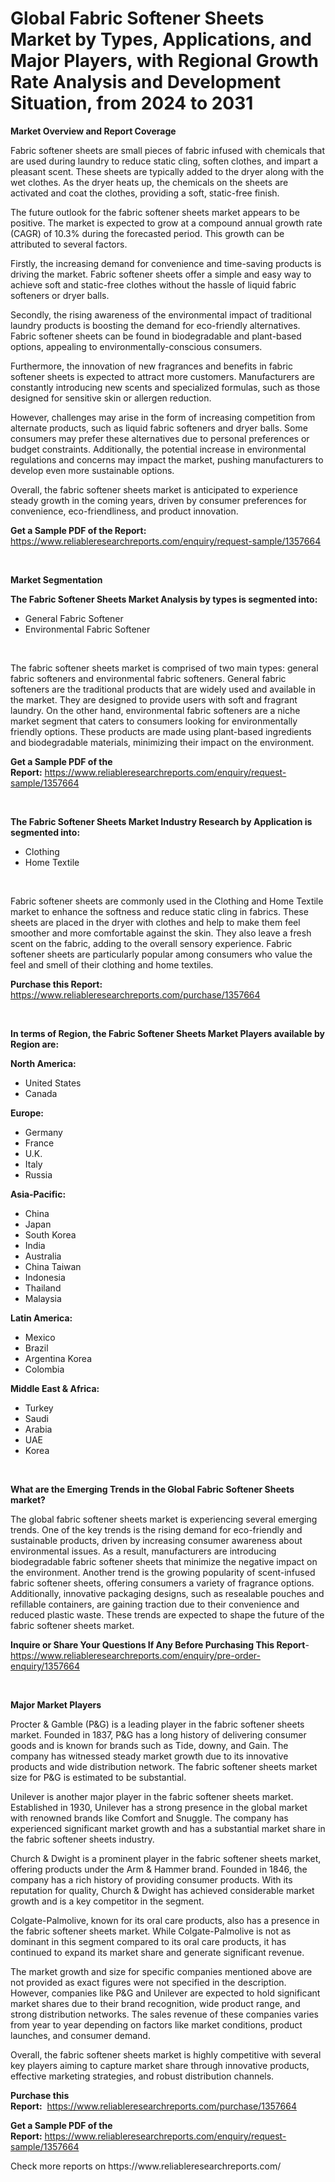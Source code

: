 <p><h1>Global Fabric Softener Sheets Market by Types, Applications, and Major Players, with Regional Growth Rate Analysis and Development Situation, from 2024 to 2031</h1></p><p><strong>Market Overview and Report Coverage</strong></p>
<p><p>Fabric softener sheets are small pieces of fabric infused with chemicals that are used during laundry to reduce static cling, soften clothes, and impart a pleasant scent. These sheets are typically added to the dryer along with the wet clothes. As the dryer heats up, the chemicals on the sheets are activated and coat the clothes, providing a soft, static-free finish.</p><p>The future outlook for the fabric softener sheets market appears to be positive. The market is expected to grow at a compound annual growth rate (CAGR) of 10.3% during the forecasted period. This growth can be attributed to several factors.</p><p>Firstly, the increasing demand for convenience and time-saving products is driving the market. Fabric softener sheets offer a simple and easy way to achieve soft and static-free clothes without the hassle of liquid fabric softeners or dryer balls.</p><p>Secondly, the rising awareness of the environmental impact of traditional laundry products is boosting the demand for eco-friendly alternatives. Fabric softener sheets can be found in biodegradable and plant-based options, appealing to environmentally-conscious consumers.</p><p>Furthermore, the innovation of new fragrances and benefits in fabric softener sheets is expected to attract more customers. Manufacturers are constantly introducing new scents and specialized formulas, such as those designed for sensitive skin or allergen reduction.</p><p>However, challenges may arise in the form of increasing competition from alternate products, such as liquid fabric softeners and dryer balls. Some consumers may prefer these alternatives due to personal preferences or budget constraints. Additionally, the potential increase in environmental regulations and concerns may impact the market, pushing manufacturers to develop even more sustainable options.</p><p>Overall, the fabric softener sheets market is anticipated to experience steady growth in the coming years, driven by consumer preferences for convenience, eco-friendliness, and product innovation.</p></p>
<p><strong>Get a Sample PDF of the Report:</strong> <a href="https://www.reliableresearchreports.com/enquiry/request-sample/1357664">https://www.reliableresearchreports.com/enquiry/request-sample/1357664</a></p>
<p>&nbsp;</p>
<p><strong>Market Segmentation</strong></p>
<p><strong>The Fabric Softener Sheets Market Analysis by types is segmented into:</strong></p>
<p><ul><li>General Fabric Softener</li><li>Environmental Fabric Softener</li></ul></p>
<p>&nbsp;</p>
<p><p>The fabric softener sheets market is comprised of two main types: general fabric softeners and environmental fabric softeners. General fabric softeners are the traditional products that are widely used and available in the market. They are designed to provide users with soft and fragrant laundry. On the other hand, environmental fabric softeners are a niche market segment that caters to consumers looking for environmentally friendly options. These products are made using plant-based ingredients and biodegradable materials, minimizing their impact on the environment.</p></p>
<p><strong>Get a Sample PDF of the Report:</strong>&nbsp;<a href="https://www.reliableresearchreports.com/enquiry/request-sample/1357664">https://www.reliableresearchreports.com/enquiry/request-sample/1357664</a></p>
<p>&nbsp;</p>
<p><strong>The Fabric Softener Sheets Market Industry Research by Application is segmented into:</strong></p>
<p><ul><li>Clothing</li><li>Home Textile</li></ul></p>
<p>&nbsp;</p>
<p><p>Fabric softener sheets are commonly used in the Clothing and Home Textile market to enhance the softness and reduce static cling in fabrics. These sheets are placed in the dryer with clothes and help to make them feel smoother and more comfortable against the skin. They also leave a fresh scent on the fabric, adding to the overall sensory experience. Fabric softener sheets are particularly popular among consumers who value the feel and smell of their clothing and home textiles.</p></p>
<p><strong>Purchase this Report:</strong>&nbsp; <a href="https://www.reliableresearchreports.com/purchase/1357664">https://www.reliableresearchreports.com/purchase/1357664</a></p>
<p>&nbsp;</p>
<p><strong>In terms of Region, the Fabric Softener Sheets Market Players available by Region are:</strong></p>
<p>
    <p> <strong> North America: </strong>
        <ul>
            <li>United States</li>
            <li>Canada</li>
        </ul>
        </p> 
    <p> <strong> Europe: </strong>
        <ul>
            <li>Germany</li>
            <li>France</li>
            <li>U.K.</li>
            <li>Italy</li>
            <li>Russia</li>
        </ul>
        </p> 
    <p> <strong> Asia-Pacific: </strong>
        <ul>
            <li>China</li>
            <li>Japan</li>
            <li>South Korea</li>
            <li>India</li>
            <li>Australia</li>
            <li>China Taiwan</li>
            <li>Indonesia</li>
            <li>Thailand</li>
            <li>Malaysia</li>
        </ul>
        </p> 
    <p> <strong> Latin America: </strong>
        <ul>
            <li>Mexico</li>
            <li>Brazil</li>
            <li>Argentina Korea</li>
            <li>Colombia</li>
        </ul>
        </p> 
    <p> <strong> Middle East & Africa: </strong>
        <ul>
            <li>Turkey</li>
            <li>Saudi</li>
            <li>Arabia</li>
            <li>UAE</li>
            <li>Korea</li>
        </ul>
    </p>
    </p>
<p>&nbsp;</p>
<p><strong>What are the Emerging Trends in the Global Fabric Softener Sheets market?</strong></p>
<p><p>The global fabric softener sheets market is experiencing several emerging trends. One of the key trends is the rising demand for eco-friendly and sustainable products, driven by increasing consumer awareness about environmental issues. As a result, manufacturers are introducing biodegradable fabric softener sheets that minimize the negative impact on the environment. Another trend is the growing popularity of scent-infused fabric softener sheets, offering consumers a variety of fragrance options. Additionally, innovative packaging designs, such as resealable pouches and refillable containers, are gaining traction due to their convenience and reduced plastic waste. These trends are expected to shape the future of the fabric softener sheets market.</p></p>
<p><strong>Inquire or Share Your Questions If Any Before Purchasing This Report</strong>- <a href="https://www.reliableresearchreports.com/enquiry/pre-order-enquiry/1357664">https://www.reliableresearchreports.com/enquiry/pre-order-enquiry/1357664</a></p>
<p>&nbsp;</p>
<p><strong>Major Market Players</strong></p>
<p><p>Procter & Gamble (P&G) is a leading player in the fabric softener sheets market. Founded in 1837, P&G has a long history of delivering consumer goods and is known for brands such as Tide, downy, and Gain. The company has witnessed steady market growth due to its innovative products and wide distribution network. The fabric softener sheets market size for P&G is estimated to be substantial.</p><p>Unilever is another major player in the fabric softener sheets market. Established in 1930, Unilever has a strong presence in the global market with renowned brands like Comfort and Snuggle. The company has experienced significant market growth and has a substantial market share in the fabric softener sheets industry.</p><p>Church & Dwight is a prominent player in the fabric softener sheets market, offering products under the Arm & Hammer brand. Founded in 1846, the company has a rich history of providing consumer products. With its reputation for quality, Church & Dwight has achieved considerable market growth and is a key competitor in the segment.</p><p>Colgate-Palmolive, known for its oral care products, also has a presence in the fabric softener sheets market. While Colgate-Palmolive is not as dominant in this segment compared to its oral care products, it has continued to expand its market share and generate significant revenue.</p><p>The market growth and size for specific companies mentioned above are not provided as exact figures were not specified in the description. However, companies like P&G and Unilever are expected to hold significant market shares due to their brand recognition, wide product range, and strong distribution networks. The sales revenue of these companies varies from year to year depending on factors like market conditions, product launches, and consumer demand.</p><p>Overall, the fabric softener sheets market is highly competitive with several key players aiming to capture market share through innovative products, effective marketing strategies, and robust distribution channels.</p></p>
<p><strong>Purchase this Report:</strong>&nbsp;&nbsp;<a href="https://www.reliableresearchreports.com/purchase/1357664">https://www.reliableresearchreports.com/purchase/1357664</a></p>
<p></p>
<p><strong>Get a Sample PDF of the Report:</strong>&nbsp;<a href="https://www.reliableresearchreports.com/enquiry/request-sample/1357664">https://www.reliableresearchreports.com/enquiry/request-sample/1357664</a></p>
<p>Check more reports on https://www.reliableresearchreports.com/</p>